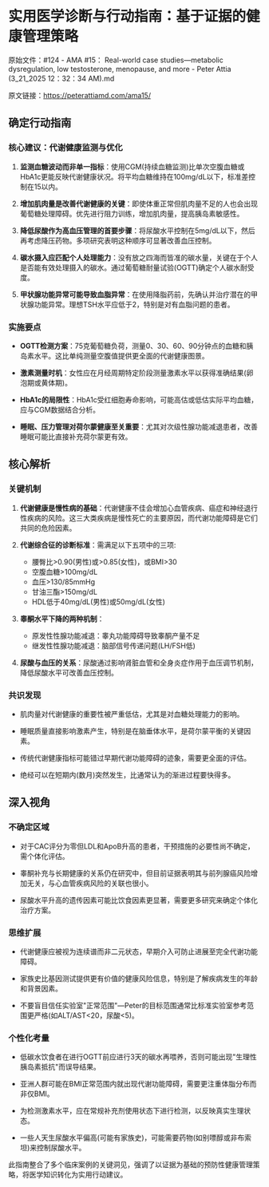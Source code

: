 # 实用医学诊断与行动指南：基于证据的健康管理策略

原始文件：#124 - AMA #15： Real-world case studies—metabolic dysregulation, low testosterone, menopause, and more - Peter Attia (3_21_2025 12：32：34 AM).md

原文链接：https://peterattiamd.com/ama15/

<YouTube videoId="FHTopC261Mc" />

## 确定行动指南

### 核心建议：代谢健康监测与优化

1. **监测血糖波动而非单一指标**：使用CGM(持续血糖监测)比单次空腹血糖或HbA1c更能反映代谢健康状况。将平均血糖维持在100mg/dL以下，标准差控制在15以内。

2. **增加肌肉量是改善代谢健康的关键**：即使体重正常但肌肉量不足的人也会出现葡萄糖处理障碍。优先进行阻力训练，增加肌肉量，提高胰岛素敏感性。

3. **降低尿酸作为高血压管理的首要步骤**：将尿酸水平控制在5mg/dL以下，然后再考虑降压药物。多项研究表明这种顺序可显著改善血压控制。

4. **碳水摄入应匹配个人处理能力**：没有放之四海而皆准的碳水量，关键在于个人是否能有效处理摄入的碳水。通过葡萄糖耐量试验(OGTT)确定个人碳水耐受度。

5. **甲状腺功能异常可能导致血脂异常**：在使用降脂药前，先确认并治疗潜在的甲状腺功能异常。理想TSH水平应低于2，特别是对有血脂问题的患者。

### 实施要点

* **OGTT检测方案**：75克葡萄糖负荷，测量0、30、60、90分钟点的血糖和胰岛素水平。这比单纯测量空腹值提供更全面的代谢健康图景。

* **激素测量时机**：女性应在月经周期特定阶段测量激素水平以获得准确结果(卵泡期或黄体期)。

* **HbA1c的局限性**：HbA1c受红细胞寿命影响，可能高估或低估实际平均血糖，应与CGM数据结合分析。

* **睡眠、压力管理对荷尔蒙健康至关重要**：尤其对次级性腺功能减退患者，改善睡眠可能比直接补充荷尔蒙更有效。

## 核心解析

### 关键机制

1. **代谢健康是慢性病的基础**：代谢健康不佳会增加心血管疾病、癌症和神经退行性疾病的风险。这三大类疾病是慢性死亡的主要原因，而代谢功能障碍是它们共同的危险因素。

2. **代谢综合征的诊断标准**：需满足以下五项中的三项:
   - 腰臀比>0.90(男性)或>0.85(女性)，或BMI>30
   - 空腹血糖>100mg/dL
   - 血压>130/85mmHg
   - 甘油三酯>150mg/dL
   - HDL低于40mg/dL(男性)或50mg/dL(女性)

3. **睾酮水平下降的两种机制**：
   - 原发性性腺功能减退：睾丸功能障碍导致睾酮产量不足
   - 继发性性腺功能减退：脑部信号传递问题(LH/FSH低)

4. **尿酸与血压的关系**：尿酸通过影响肾脏血管和全身炎症作用于血压调节机制，降低尿酸水平可改善血压控制。

### 共识发现

* 肌肉量对代谢健康的重要性被严重低估，尤其是对血糖处理能力的影响。

* 睡眠质量直接影响激素产生，特别是在脑垂体水平，是荷尔蒙平衡的关键因素。

* 传统代谢健康指标可能错过早期代谢功能障碍的迹象，需要更全面的评估。

* 绝经可以在短期内(数月)突然发生，比通常认为的渐进过程要快得多。

## 深入视角

### 不确定区域

* 对于CAC评分为零但LDL和ApoB升高的患者，干预措施的必要性尚不确定，需个体化评估。

* 睾酮补充与长期健康的关系仍在研究中，但目前证据表明其与前列腺癌风险增加无关，与心血管疾病风险的关联也很小。

* 尿酸水平升高的遗传因素可能比饮食因素更显著，需要更多研究来确定个体化治疗方案。

### 思维扩展

* 代谢健康应被视为连续谱而非二元状态，早期介入可防止进展至完全代谢功能障碍。

* 家族史比基因测试提供更有价值的健康风险信息，特别是了解疾病发生的年龄和背景因素。

* 不要盲目信任实验室"正常范围"—Peter的目标范围通常比标准实验室参考范围更严格(如ALT/AST<20，尿酸<5)。

### 个性化考量

* 低碳水饮食者在进行OGTT前应进行3天的碳水再喂养，否则可能出现"生理性胰岛素抵抗"而误导结果。

* 亚洲人群可能在BMI正常范围内就出现代谢功能障碍，需要更注重体脂分布而非仅BMI。

* 为检测激素水平，应在常规补充剂使用状态下进行检测，以反映真实生理状态。

* 一些人天生尿酸水平偏高(可能有家族史)，可能需要药物(如别嘌醇或非布索坦)来控制尿酸水平。

此指南整合了多个临床案例的关键洞见，强调了以证据为基础的预防性健康管理策略，将医学知识转化为实用行动建议。